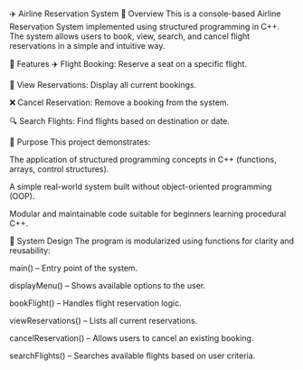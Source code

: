 ✈️ Airline Reservation System
📌 Overview
This is a console-based Airline Reservation System implemented using structured programming in C++. The system allows users to book, view, search, and cancel flight reservations in a simple and intuitive way.

🚀 Features
✈️ Flight Booking: Reserve a seat on a specific flight.

🧾 View Reservations: Display all current bookings.

❌ Cancel Reservation: Remove a booking from the system.

🔍 Search Flights: Find flights based on destination or date.

🎯 Purpose
This project demonstrates:

The application of structured programming concepts in C++ (functions, arrays, control structures).

A simple real-world system built without object-oriented programming (OOP).

Modular and maintainable code suitable for beginners learning procedural C++.

🧩 System Design
The program is modularized using functions for clarity and reusability:

main() – Entry point of the system.

displayMenu() – Shows available options to the user.

bookFlight() – Handles flight reservation logic.

viewReservations() – Lists all current reservations.

cancelReservation() – Allows users to cancel an existing booking.

searchFlights() – Searches available flights based on user criteria.
